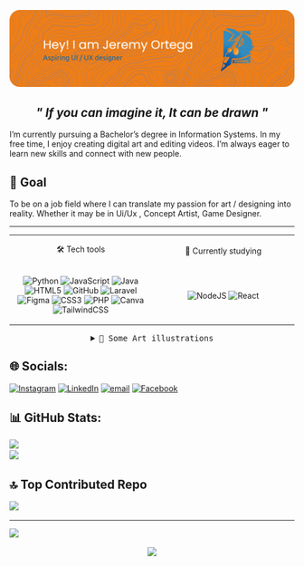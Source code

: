 ![Header](./assets/github-header-banner.png)

<!--# Hi I'm Jeremy Ortega 👋 -->
<div align="center">
 
  ## <i>" If you can imagine it, It can be drawn "</i>
 
</div>

 I’m currently pursuing a Bachelor’s degree in Information Systems. In my free time, I enjoy creating digital art and editing videos. I’m always eager to learn new skills and connect with new people.

 🎯 Goal 
 ---
To be on a job field where I can translate my passion for art / designing into reality. Whether it may be in Ui/Ux , Concept Artist, Game Designer.


---
<table align="center">
<tr>
 <tr> 
  <td align="center">
   
 🛠️ Tech tools

  </td>
  <td align="center">
   
 📖 Currently studying

  </td>

 </tr>
 

<td align="center" width="50%">
  
![Python](https://img.shields.io/badge/python-3670A0?style=for-the-badge&logo=python&logoColor=ffdd54) 
![JavaScript](https://img.shields.io/badge/javascript-%23323330.svg?style=for-the-badge&logo=javascript&logoColor=%23F7DF1E)
![Java](https://img.shields.io/badge/java-%23ED8B00.svg?style=for-the-badge&logo=openjdk&logoColor=white)
![HTML5](https://img.shields.io/badge/html5-%23E34F26.svg?style=for-the-badge&logo=html5&logoColor=white)
![GitHub](https://img.shields.io/badge/github-%23121011.svg?style=for-the-badge&logo=github&logoColor=white)
![Laravel](https://img.shields.io/badge/laravel-%23FF2D20.svg?style=for-the-badge&logo=laravel&logoColor=white)
![Figma](https://img.shields.io/badge/figma-%23F24E1E.svg?style=for-the-badge&logo=figma&logoColor=white)
![CSS3](https://img.shields.io/badge/css3-%231572B6.svg?style=for-the-badge&logo=css3&logoColor=white)
![PHP](https://img.shields.io/badge/php-%23777BB4.svg?style=for-the-badge&logo=php&logoColor=white)
![Canva](https://img.shields.io/badge/Canva-%2300C4CC.svg?style=for-the-badge&logo=Canva&logoColor=white) 
![TailwindCSS](https://img.shields.io/badge/tailwindcss-%2338B2AC.svg?style=for-the-badge&logo=tailwind-css&logoColor=white) 

</td>
<td align="center" width="50%">

![NodeJS](https://img.shields.io/badge/node.js-6DA55F?style=for-the-badge&logo=node.js&logoColor=white)
![React](https://img.shields.io/badge/react-%2320232a.svg?style=for-the-badge&logo=react&logoColor=%2361DAFB) 

</td>
</tr>
</table>


<details align="center">    
  <summary> <samp> 🎨 Some Art illustrations
</samp></summary>
 
<table align="center">
<tr>
 
 <tr> 

 </tr>
 
<td align="center" width="50%">
<img src="assets/1.png" alt="Sample illustration 1" width="400"/>
<img src="assets/2.png" alt="Sample illustration 2" width="400"/>
<img src="assets/3.png" alt="Sample illustration 3" width="400"/>
<img src="assets/4.png" alt="Sample illustration 4" width="400"/>
<img src="assets/5.png" alt="Sample illustration 5" width="400"/>
<img src="assets/6.png" alt="Sample illustration 6" width="400"/>
<img src="assets/7.png" alt="Sample illustration 7" width="400"/>
<img src="assets/8.png" alt="Sample illustration 8" width="400"/>

</td>

</tr>
</table>

</samp>
</details>

 ## 🌐 Socials:
[![Instagram](https://img.shields.io/badge/Instagram-%23E4405F.svg?logo=Instagram&logoColor=white)](https://www.instagram.com/jeremi_suuing/) 
[![LinkedIn](https://img.shields.io/badge/LinkedIn-%230077B5.svg?logo=linkedin&logoColor=white)](/https://www.linkedin.com/in/jeremy-ortega-a13a85300/) 
[![email](https://img.shields.io/badge/Email-D14836?logo=gmail&logoColor=white)](mailto:jeremysortega@gmail.com) 
[![Facebook](https://img.shields.io/badge/Facebook-%231877F2.svg?logo=Facebook&logoColor=white)](https://www.facebook.com/jeremy.ortega.735944) 


## 📊 GitHub Stats:
<!--![](https://github-readme-stats.vercel.app/api?username=Jeremy-Ortega&theme=prussian&hide_border=false&include_all_commits=true&count_private=false)</br>-->
![](https://nirzak-streak-stats.vercel.app/?user=Jeremy-Ortega&theme=prussian&hide_border=false)</br>
![](https://github-readme-stats.vercel.app/api/top-langs/?username=Jeremy-Ortega&theme=prussian&hide_border=false&include_all_commits=true&count_private=false&layout=compact)


## 🔝 Top Contributed Repo
![](https://github-contributor-stats.vercel.app/api?username=Jeremy-Ortega&limit=5&theme=tokyonight&combine_all_yearly_contributions=true)

---
[![](https://visitcount.itsvg.in/api?id=Jeremy-Ortega&icon=9&color=0)](https://visitcount.itsvg.in)

<div align="center">
  <img src="https://visitor-badge.laobi.icu/badge?page_id=Uqlzsam.Uqlzsam&"  />
</div>





